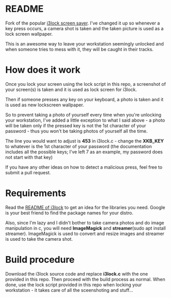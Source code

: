 # README

Fork of the popular [i3lock screen saver](https://github.com/i3/i3lock).
I've changed it up so whenever a key press occurs, a camera shot is taken and the taken picture is used as a lock screen wallpaper.

This is an awesome way to leave your workstation seemingly unlocked and when someone tries to mess with it, they will be caught in their tracks.

# How does it work
Once you lock your screen using the lock script in this repo, a screenshot of
your screen(s) is taken and it is used as lock screen for i3lock.

Then if someone presses any key on your keyboard, a photo is taken and it is
used as new lockscreen wallpaper.

So to prevent taking a photo of yourself every time when you're unlocking your
workstation, I've added a little exception to what I said above - a photo will
be taken only if the pressed key is not the 1st character of your password -
thus you won't be taking photos of yourself all the time.

The line you would want to adjust is **453** in i3lock.c - change the
**XKB_KEY** to whatever is the 1st character of your password (the
documentation includes all the possible keys; I've left 7 as an example, my
password does not start with that key)

If you have any other ideas on how to detect a malicious press, feel free to
submit a pull request.

# Requirements
Read the [README of i3lock](https://github.com/i3/i3lock/blob/master/README.md) to get an idea for the libraries you need.
Google is your best friend to find the package names for your distro.

Also, since I'm lazy and I didn't bother to take camera photos and do image
manipulation in c, you will need **ImageMagick** and **streamer**(sudo apt
install streamer). ImageMagick is used to convert and resize images and
streamer is used to take the camera shot.

# Build procedure
Download the i3lock source code and replace **i3lock.c** with the one provided
in this repo.
Then proceed with the build process as normal.
When done, use the lock script provided in this repo when locking your
workstation - it takes care of all the sceenshoting and stuff...
